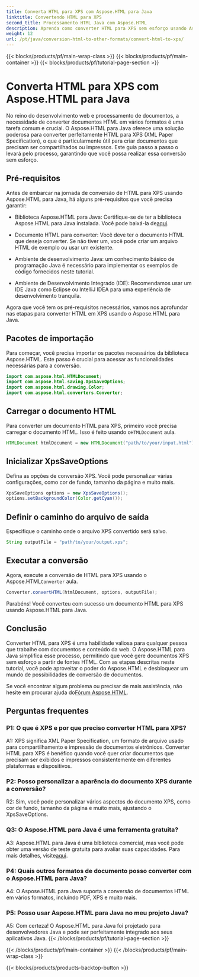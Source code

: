 ```yaml
---
title: Converta HTML para XPS com Aspose.HTML para Java
linktitle: Convertendo HTML para XPS
second_title: Processamento HTML Java com Aspose.HTML
description: Aprenda como converter HTML para XPS sem esforço usando Aspose.HTML para Java. Crie documentos multiplataforma com facilidade.
weight: 12
url: /pt/java/conversion-html-to-other-formats/convert-html-to-xps/
---
```


{{< blocks/products/pf/main-wrap-class >}}
{{< blocks/products/pf/main-container >}}
{{< blocks/products/pf/tutorial-page-section >}}

# Converta HTML para XPS com Aspose.HTML para Java

No reino do desenvolvimento web e processamento de documentos, a necessidade de converter documentos HTML em vários formatos é uma tarefa comum e crucial. O Aspose.HTML para Java oferece uma solução poderosa para converter perfeitamente HTML para XPS (XML Paper Specification), o que é particularmente útil para criar documentos que precisam ser compartilhados ou impressos. Este guia passo a passo o levará pelo processo, garantindo que você possa realizar essa conversão sem esforço.

## Pré-requisitos

Antes de embarcar na jornada de conversão de HTML para XPS usando Aspose.HTML para Java, há alguns pré-requisitos que você precisa garantir:

-  Biblioteca Aspose.HTML para Java: Certifique-se de ter a biblioteca Aspose.HTML para Java instalada. Você pode baixá-la de[aqui](https://releases.aspose.com/html/java/).

- Documento HTML para converter: Você deve ter o documento HTML que deseja converter. Se não tiver um, você pode criar um arquivo HTML de exemplo ou usar um existente.

- Ambiente de desenvolvimento Java: um conhecimento básico de programação Java é necessário para implementar os exemplos de código fornecidos neste tutorial.

- Ambiente de Desenvolvimento Integrado (IDE): Recomendamos usar um IDE Java como Eclipse ou IntelliJ IDEA para uma experiência de desenvolvimento tranquila.

Agora que você tem os pré-requisitos necessários, vamos nos aprofundar nas etapas para converter HTML em XPS usando o Aspose.HTML para Java.

## Pacotes de importação

Para começar, você precisa importar os pacotes necessários da biblioteca Aspose.HTML. Este passo é crucial para acessar as funcionalidades necessárias para a conversão.

```java
import com.aspose.html.HTMLDocument;
import com.aspose.html.saving.XpsSaveOptions;
import com.aspose.html.drawing.Color;
import com.aspose.html.converters.Converter;
```

## Carregar o documento HTML

 Para converter um documento HTML para XPS, primeiro você precisa carregar o documento HTML. Isso é feito usando o`HTMLDocument` aula.

```java
HTMLDocument htmlDocument = new HTMLDocument("path/to/your/input.html");
```

## Inicializar XpsSaveOptions

Defina as opções de conversão XPS. Você pode personalizar várias configurações, como cor de fundo, tamanho da página e muito mais.

```java
XpsSaveOptions options = new XpsSaveOptions();
options.setBackgroundColor(Color.getCyan());
```

## Definir o caminho do arquivo de saída

Especifique o caminho onde o arquivo XPS convertido será salvo.

```java
String outputFile = "path/to/your/output.xps";
```

## Executar a conversão

Agora, execute a conversão de HTML para XPS usando o Aspose.HTML`Converter` aula.

```java
Converter.convertHTML(htmlDocument, options, outputFile);
```

Parabéns! Você converteu com sucesso um documento HTML para XPS usando Aspose.HTML para Java.

## Conclusão

Converter HTML para XPS é uma habilidade valiosa para qualquer pessoa que trabalhe com documentos e conteúdo da web. O Aspose.HTML para Java simplifica esse processo, permitindo que você gere documentos XPS sem esforço a partir de fontes HTML. Com as etapas descritas neste tutorial, você pode aproveitar o poder do Aspose.HTML e desbloquear um mundo de possibilidades de conversão de documentos.

 Se você encontrar algum problema ou precisar de mais assistência, não hesite em procurar ajuda do[Fórum Aspose.HTML](https://forum.aspose.com/).

## Perguntas frequentes

### P1: O que é XPS e por que preciso converter HTML para XPS?

A1: XPS significa XML Paper Specification, um formato de arquivo usado para compartilhamento e impressão de documentos eletrônicos. Converter HTML para XPS é benéfico quando você quer criar documentos que precisam ser exibidos e impressos consistentemente em diferentes plataformas e dispositivos.

### P2: Posso personalizar a aparência do documento XPS durante a conversão?

R2: Sim, você pode personalizar vários aspectos do documento XPS, como cor de fundo, tamanho da página e muito mais, ajustando o XpsSaveOptions.

### Q3: O Aspose.HTML para Java é uma ferramenta gratuita?

 A3: Aspose.HTML para Java é uma biblioteca comercial, mas você pode obter uma versão de teste gratuita para avaliar suas capacidades. Para mais detalhes, visite[aqui](https://releases.aspose.com/html/java).

### P4: Quais outros formatos de documento posso converter com o Aspose.HTML para Java?

A4: O Aspose.HTML para Java suporta a conversão de documentos HTML em vários formatos, incluindo PDF, XPS e muito mais.

### P5: Posso usar Aspose.HTML para Java no meu projeto Java?

A5: Com certeza! O Aspose.HTML para Java foi projetado para desenvolvedores Java e pode ser perfeitamente integrado aos seus aplicativos Java.
{{< /blocks/products/pf/tutorial-page-section >}}

{{< /blocks/products/pf/main-container >}}
{{< /blocks/products/pf/main-wrap-class >}}

{{< blocks/products/products-backtop-button >}}
